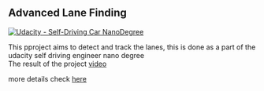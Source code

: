 ## Advanced Lane Finding
[![Udacity - Self-Driving Car NanoDegree](https://s3.amazonaws.com/udacity-sdc/github/shield-carnd.svg)](http://www.udacity.com/drive)

This pproject aims to detect and track the lanes, this is done as a part of the udacity self driving engineer nano degree    
The result of the project [video](https://www.youtube.com/watch?v=he3RUaivvJc&feature=youtu.be)


more details check [here](https://github.com/sumanth-nirmal/AdvancedLaneDetectionTracking/blob/master/writeup_report.md)
